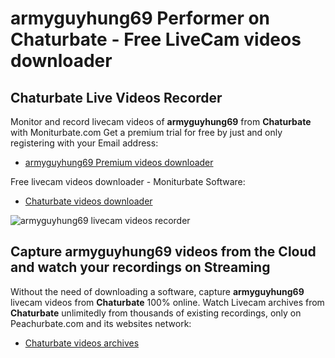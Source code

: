 # armyguyhung69 Performer on Chaturbate - Free LiveCam videos downloader

## Chaturbate Live Videos Recorder

Monitor and record livecam videos of **armyguyhung69** from **Chaturbate** with Moniturbate.com
Get a premium trial for free by just and only registering with your Email address:
* [armyguyhung69 Premium videos downloader](https://moniturbate.com/request-demo-licence-key.html)

Free livecam videos downloader - Moniturbate Software:
* [Chaturbate videos downloader](https://moniturbate.com/moniturbate-download-software.html)

![armyguyhung69 livecam videos recorder](https://peachurnet.com/templates/moniturbate-software.png)


## Capture armyguyhung69 videos from the Cloud and watch your recordings on Streaming

Without the need of downloading a software, capture **armyguyhung69** livecam videos from **Chaturbate** 100% online.
Watch Livecam archives from **Chaturbate** unlimitedly from thousands of existing recordings, only on Peachurbate.com and its websites network:
* [Chaturbate videos archives](https://peachurnet.com/)